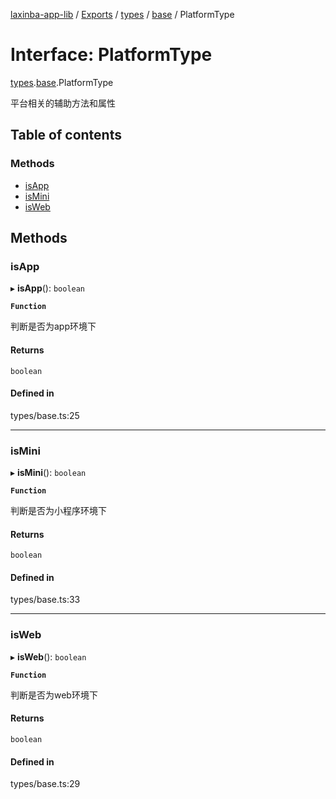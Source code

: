 [laxinba-app-lib](../README.md) / [Exports](../modules.md) / [types](../modules/types.md) / [base](../modules/types.base.md) / PlatformType

# Interface: PlatformType

[types](../modules/types.md).[base](../modules/types.base.md).PlatformType

平台相关的辅助方法和属性

## Table of contents

### Methods

- [isApp](types.base.PlatformType.md#isapp)
- [isMini](types.base.PlatformType.md#ismini)
- [isWeb](types.base.PlatformType.md#isweb)

## Methods

### isApp

▸ **isApp**(): `boolean`

**`Function`**

判断是否为app环境下

#### Returns

`boolean`

#### Defined in

types/base.ts:25

___

### isMini

▸ **isMini**(): `boolean`

**`Function`**

判断是否为小程序环境下

#### Returns

`boolean`

#### Defined in

types/base.ts:33

___

### isWeb

▸ **isWeb**(): `boolean`

**`Function`**

判断是否为web环境下

#### Returns

`boolean`

#### Defined in

types/base.ts:29
